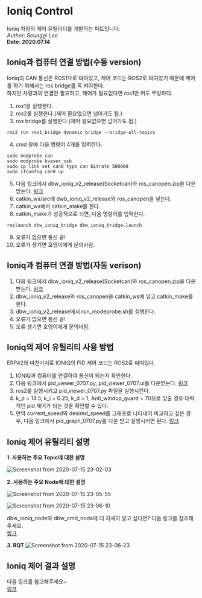 # Ioniq Control
Ioniq 차량의 제어 유틸리티를 개발하는 파트입니다.  
_Author: Seunggi Lee_  
__Date: 2020.07.14__  

## Ioniq과 컴퓨터 연결 방법(수동 version)  
Ioniq의 CAN 통신은 ROS1으로 짜여있고, 제어 코드는 ROS2로 짜여있기 때문에 제어를 하기 위해서는 ros bridge를 꼭 켜야한다.  
하지만 차량과의 연결만 필요하고, 제어가 필요없다면 ros1만 켜도 무방하다.
1. ros1을 실행한다.
2. ros2를 실행한다.(제어 필요없으면 넘어가도 됨.)
3. ros bridge를 실행한다.(제어 필요없으면 넘어가도 됨.)
```
ros2 run ros1_bridge dynamic_bridge --bridge-all-topics 
```
4. cmd 창에 다음 명령어 4개를 입력한다.
```
sudo modprobe can
sudo modprobe kvaser_usb
sudo ip link set can0 type can bitrate 500000
sudo ifconfig can0 up
```
5. 다음 링크에서 dbw_ioniq_v2_release(Socketcan)와 ros_canopen.zip을 다운받는다. [링크](https://github.com/DGIST-ARTIV/ARTIV_Communication/tree/master/dbw_ioniq)
6. catkin_ws/src에 dwb_ioniq_v2_release와 ros_canopen을 넣는다.
7. catkin_ws에서 catkin_make를 한다.
8. catkin_make가 성공적으로 되면, 다음 명령어를 입력한다.
```
roslaunch dbw_ioniq_bridge dbw_ioniq_bridge.launch
```
9. 오류가 없으면 통신 끝!
10. 오류가 생기면 호영이에게 문의바람.


## Ioniq과 컴퓨터 연결 방법(자동 verison)
1. 다음 링크에서 dbw_ioniq_v2_release(Socketcan)와 ros_canopen.zip을 다운받는다. [링크](https://github.com/DGIST-ARTIV/ARTIV_Communication/tree/master/dbw_ioniq)
2. dbw_ioniq_v2_release와 ros_canopen을 catkin_ws에 넣고 catkin_make를 한다.
3. dbw_ioniq_v2_release에서 run_modeprobe.sh를 실행한다.
4. 오류가 없으면 통신 끝!
5. 오류 생기면 호영이에게 문의바람.


## Ioniq의 제어 유틸리티 사용 방법  
ERP42와 마찬가지로 IONIQ의 PID 제어 코드는 ROS2로 짜여있다.   
1. IONIQ과 컴퓨터를 연결하여 통신이 되는지 확인한다.
2. 다음 링크에서 pid_viewer_0707.py, pid_viewer_0707.ui를 다운받는다. [링크](./pid_ui/0707)
3. ros2를 실행시키고 pid_viewer_0707.py 파일을 실행시킨다.
4. k_p = 14.5, k_i = 0.25, k_d = 1, Anti_windup_guard = 70으로 맞출 경우 대략적인 pid 제어가 되는 것을 확인할 수 있다.
5. 만약 current_speed와 desired_speed를 그래프로 나타내어 비교하고 싶은 경우, 다음 링크에서 pid_graph_0707.py를 다운 받고 실행시키면 된다. [링크](./pid_graph_ioniq)

## Ioniq 제어 유틸리티 설명
**1. 사용하는 주요 Topic에 대한 설명**

![Screenshot from 2020-07-15 23-02-03](https://user-images.githubusercontent.com/59784459/87555065-e930e300-c6ef-11ea-911b-481603ca68a4.png)

**2. 사용하는 주요 Node에 대한 설명**

![Screenshot from 2020-07-15 23-05-55](https://user-images.githubusercontent.com/59784459/87555071-ec2bd380-c6ef-11ea-84a8-07cd2c93a08b.png)

![Screenshot from 2020-07-15 23-06-10](https://user-images.githubusercontent.com/59784459/87555074-ed5d0080-c6ef-11ea-8b85-9d7bd937ed92.png)

dbw_ioniq_node와 dbw_cmd_node에 더 자세히 알고 싶다면? 다음 링크를 참조해주세요.  
[링크](https://docs.google.com/document/d/1Mvyvs1Tt20U99uA4o_h4c2-KB7s64NOQz6vd_-SGwh4/edit?usp=sharing)  

**3. RQT**
![Screenshot from 2020-07-15 23-06-23](https://user-images.githubusercontent.com/59784459/87555082-efbf5a80-c6ef-11ea-821c-384742312e84.png)

## Ioniq 제어 결과 설명 
다음 링크를 참고해주세요~  
[링크](./pid_ui)
